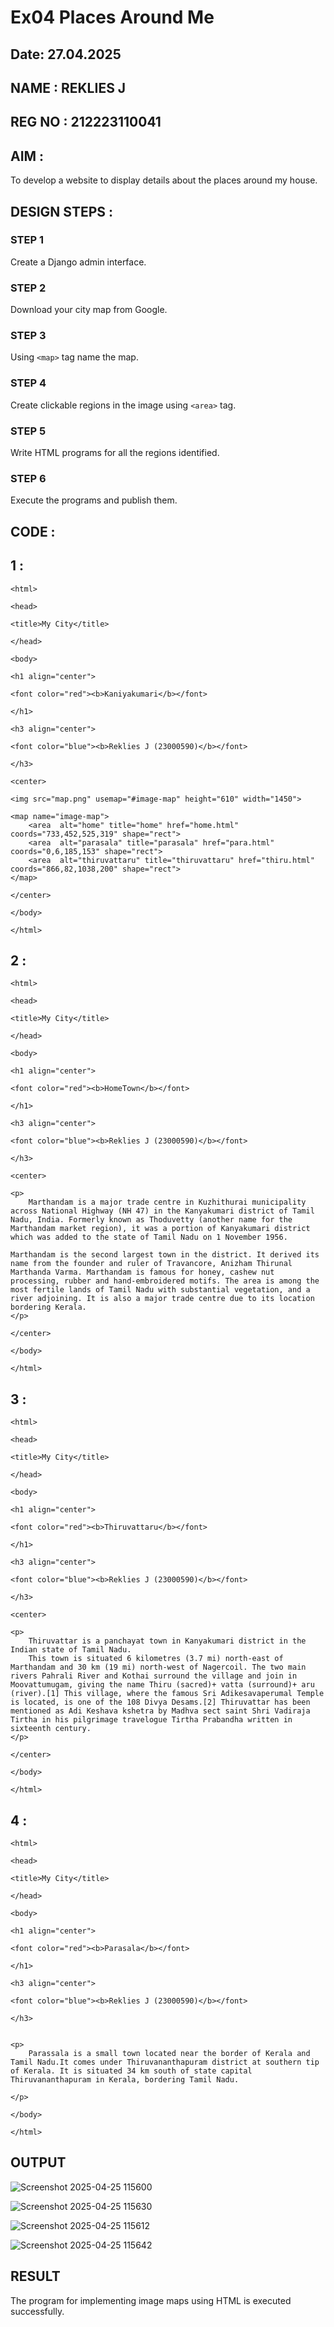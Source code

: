 # Ex04 Places Around Me
## Date: 27.04.2025

## NAME : REKLIES J

## REG NO : 212223110041

## AIM :
To develop a website to display details about the places around my house.

## DESIGN STEPS :

### STEP 1
Create a Django admin interface.

### STEP 2
Download your city map from Google.

### STEP 3
Using ```<map>``` tag name the map.

### STEP 4
Create clickable regions in the image using ```<area>``` tag.

### STEP 5
Write HTML programs for all the regions identified.

### STEP 6
Execute the programs and publish them.

## CODE :
## 1 :
```
<html>

<head>

<title>My City</title>

</head>

<body>

<h1 align="center">

<font color="red"><b>Kaniyakumari</b></font>

</h1>

<h3 align="center">

<font color="blue"><b>Reklies J (23000590)</b></font>

</h3>

<center>

<img src="map.png" usemap="#image-map" height="610" width="1450">

<map name="image-map">
    <area  alt="home" title="home" href="home.html" coords="733,452,525,319" shape="rect">
    <area  alt="parasala" title="parasala" href="para.html" coords="0,6,185,153" shape="rect">
    <area  alt="thiruvattaru" title="thiruvattaru" href="thiru.html" coords="866,82,1038,200" shape="rect">
</map>

</center>

</body>

</html>
```
## 2 :
```
<html>

<head>

<title>My City</title>

</head>

<body>

<h1 align="center">

<font color="red"><b>HomeTown</b></font>

</h1>

<h3 align="center">

<font color="blue"><b>Reklies J (23000590)</b></font>

</h3>

<center>

<p>
    Marthandam is a major trade centre in Kuzhithurai municipality across National Highway (NH 47) in the Kanyakumari district of Tamil Nadu, India. Formerly known as Thoduvetty (another name for the Marthandam market region), it was a portion of Kanyakumari district which was added to the state of Tamil Nadu on 1 November 1956.

Marthandam is the second largest town in the district. It derived its name from the founder and ruler of Travancore, Anizham Thirunal Marthanda Varma. Marthandam is famous for honey, cashew nut processing, rubber and hand-embroidered motifs. The area is among the most fertile lands of Tamil Nadu with substantial vegetation, and a river adjoining. It is also a major trade centre due to its location bordering Kerala.
</p>

</center>

</body>

</html>
```
## 3 :
```
<html>

<head>

<title>My City</title>

</head>

<body>

<h1 align="center">

<font color="red"><b>Thiruvattaru</b></font>

</h1>

<h3 align="center">

<font color="blue"><b>Reklies J (23000590)</b></font>

</h3>

<center>

<p>
    Thiruvattar is a panchayat town in Kanyakumari district in the Indian state of Tamil Nadu.
    This town is situated 6 kilometres (3.7 mi) north-east of Marthandam and 30 km (19 mi) north-west of Nagercoil. The two main rivers Pahrali River and Kothai surround the village and join in Moovattumugam, giving the name Thiru (sacred)+ vatta (surround)+ aru (river).[1] This village, where the famous Sri Adikesavaperumal Temple is located, is one of the 108 Divya Desams.[2] Thiruvattar has been mentioned as Adi Keshava kshetra by Madhva sect saint Shri Vadiraja Tirtha in his pilgrimage travelogue Tirtha Prabandha written in sixteenth century.
</p>

</center>

</body>

</html>
```
## 4 :
```
<html>

<head>

<title>My City</title>

</head>

<body>

<h1 align="center">

<font color="red"><b>Parasala</b></font>

</h1>

<h3 align="center">

<font color="blue"><b>Reklies J (23000590)</b></font>

</h3>


<p>
    Parassala is a small town located near the border of Kerala and Tamil Nadu.It comes under Thiruvananthapuram district at southern tip of Kerala. It is situated 34 km south of state capital Thiruvananthapuram in Kerala, bordering Tamil Nadu.

</p>

</body>

</html>
```

## OUTPUT
![Screenshot 2025-04-25 115600](https://github.com/user-attachments/assets/9ab85517-9444-4542-9a4e-071d2dac0aa8)


![Screenshot 2025-04-25 115630](https://github.com/user-attachments/assets/86dac332-a71e-4f51-aa7b-4af76aabe4f8)


![Screenshot 2025-04-25 115612](https://github.com/user-attachments/assets/5b21ed75-4c47-4ae6-900f-8ee83e09d85a)

![Screenshot 2025-04-25 115642](https://github.com/user-attachments/assets/1cfb837f-0a5f-4184-ba24-239086b984bb)


## RESULT
The program for implementing image maps using HTML is executed successfully.

